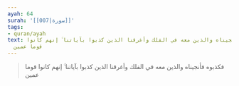 ```yaml
---
ayah: 64
surah: '[[007|سورة]]'
tags:
- quran/ayah
text: فكذبوه فأنجيناه والذين معه في الفلك وأغرقنا الذين كذبوا بآياتنا ۚ إنهم كانوا
  قوما عمين
---
```

> فكذبوه فأنجيناه والذين معه في الفلك وأغرقنا الذين كذبوا بآياتنا ۚ إنهم كانوا قوما عمين
